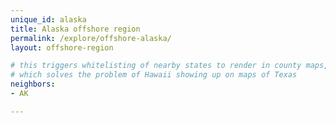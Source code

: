 ```yaml
---
unique_id: alaska
title: Alaska offshore region
permalink: /explore/offshore-alaska/
layout: offshore-region

# this triggers whitelisting of nearby states to render in county maps,
# which solves the problem of Hawaii showing up on maps of Texas
neighbors:
- AK

---
```

